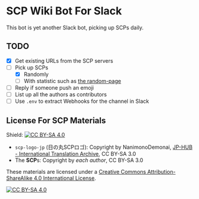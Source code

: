 # SCP Wiki Bot For Slack

This bot is yet another Slack bot, picking up SCPs daily.

## TODO

- [x] Get existing URLs from the SCP servers
- [ ] Pick up SCPs
  - [x] Randomly
  - [ ] With statistic such as [the random-page](http://ja.scp-wiki.net/random:random-page)
- [ ] Reply if someone push an emoji
- [ ] List up all the authors as contributors
- [ ] Use `.env` to extract Webhooks for the channel in Slack

## License For SCP Materials

Shield: [![CC BY-SA 4.0][cc-by-sa-shield]][cc-by-sa]

- `scp-logo-jp` (日の丸SCPロゴ): Copyright by NanimonoDemonai, [JP-HUB - International Translation Archive](http://scp-int.wikidot.com/jp-hub), CC BY-SA 3.0 
- The **SCP**s: Copyright by *each author*, CC BY-SA 3.0 

These materials are licensed under a [Creative Commons Attribution-ShareAlike 4.0
International License][cc-by-sa].

[![CC BY-SA 4.0][cc-by-sa-image]][cc-by-sa]

[cc-by-sa]: http://creativecommons.org/licenses/by-sa/4.0/
[cc-by-sa-image]: https://licensebuttons.net/l/by-sa/4.0/88x31.png
[cc-by-sa-shield]: https://img.shields.io/badge/License-CC%20BY--SA%204.0-lightgrey.svg
